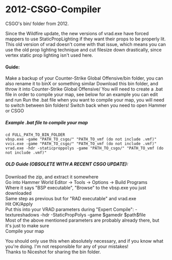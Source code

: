 # 2012-CSGO-Compiler
CSGO's bin/ folder from 2012.

Since the Wildfire update, the new versions of vrad.exe have forced mappers to use StaticPropLighting if they want their props to be properly lit.
This old version of vrad doesn't come with that issue, which means you can use the old prop lighting technique and cut filesize down drastically, since vertex static prop lighting isn't used here.
 
#### Guide:
Make a backup of your Counter-Strike Global Offensive/bin folder, you can also rename it to binX or something similar
Download this bin folder, and throw it into Counter-Strike Global Offensive/
You will need to create a .bat file in order to compile your map, see below for an example you can edit and run
Run the .bat file when you want to compile your map, you will need to switch between bin folders!
Switch back when you need to open Hammer or CSGO

##### Example .bat file to compile your map
```
cd FULL_PATH_TO_BIN_FOLDER
vbsp.exe -game "PATH_TO_csgo/" "PATH_TO_vmf (do not include .vmf)"
vvis.exe -game "PATH_TO_csgo/" "PATH_TO_vmf (do not include .vmf)"
vrad.exe -hdr -staticproppolys -game "PATH_TO_csgo/" "PATH_TO_vmf (do not include .vmf)"
```



##### OLD Guide (OBSOLETE WITH A RECENT CSGO UPDATE):  
Download the zip, and extract it somewhere  
Go into Hammer World Editor -> Tools -> Options -> Build Programs  
Where it says "BSP executable", "Browse" to the vbsp.exe you just downloaded  
Same step as previous but for "RAD executable" and vrad.exe  
Hit OK/Apply  
Put this into your VRAD parameters during "Expert Compile": -textureshadows -hdr -StaticPropPolys -game $gamedir $path\$file  
Most of the above mentioned parameters are probably already there, but it's just to make sure  
Compile your map  


You should only use this when absolutely necessary, and if you know what you're doing. I'm not responsible for any of your mistakes!  
Thanks to Niceshot for sharing the bin folder.
